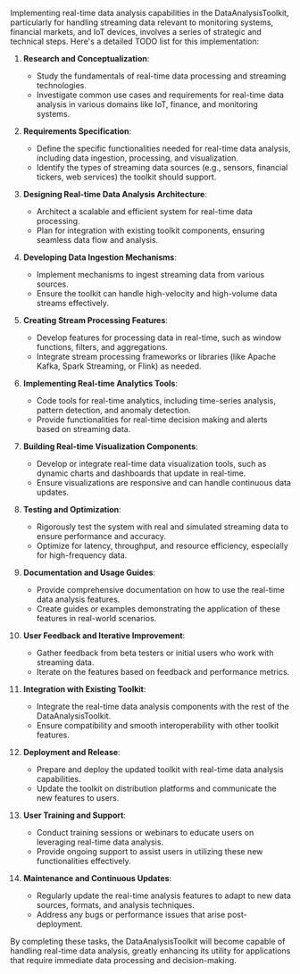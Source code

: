 Implementing real-time data analysis capabilities in the DataAnalysisToolkit, particularly for handling streaming data relevant to monitoring systems, financial markets, and IoT devices, involves a series of strategic and technical steps. Here's a detailed TODO list for this implementation:

1. **Research and Conceptualization**:
   - Study the fundamentals of real-time data processing and streaming technologies.
   - Investigate common use cases and requirements for real-time data analysis in various domains like IoT, finance, and monitoring systems.

2. **Requirements Specification**:
   - Define the specific functionalities needed for real-time data analysis, including data ingestion, processing, and visualization.
   - Identify the types of streaming data sources (e.g., sensors, financial tickers, web services) the toolkit should support.

3. **Designing Real-time Data Analysis Architecture**:
   - Architect a scalable and efficient system for real-time data processing.
   - Plan for integration with existing toolkit components, ensuring seamless data flow and analysis.

4. **Developing Data Ingestion Mechanisms**:
   - Implement mechanisms to ingest streaming data from various sources.
   - Ensure the toolkit can handle high-velocity and high-volume data streams effectively.

5. **Creating Stream Processing Features**:
   - Develop features for processing data in real-time, such as window functions, filters, and aggregations.
   - Integrate stream processing frameworks or libraries (like Apache Kafka, Spark Streaming, or Flink) as needed.

6. **Implementing Real-time Analytics Tools**:
   - Code tools for real-time analytics, including time-series analysis, pattern detection, and anomaly detection.
   - Provide functionalities for real-time decision making and alerts based on streaming data.

7. **Building Real-time Visualization Components**:
   - Develop or integrate real-time data visualization tools, such as dynamic charts and dashboards that update in real-time.
   - Ensure visualizations are responsive and can handle continuous data updates.

8. **Testing and Optimization**:
   - Rigorously test the system with real and simulated streaming data to ensure performance and accuracy.
   - Optimize for latency, throughput, and resource efficiency, especially for high-frequency data.

9. **Documentation and Usage Guides**:
    - Provide comprehensive documentation on how to use the real-time data analysis features.
    - Create guides or examples demonstrating the application of these features in real-world scenarios.

10. **User Feedback and Iterative Improvement**:
    - Gather feedback from beta testers or initial users who work with streaming data.
    - Iterate on the features based on feedback and performance metrics.

11. **Integration with Existing Toolkit**:
    - Integrate the real-time data analysis components with the rest of the DataAnalysisToolkit.
    - Ensure compatibility and smooth interoperability with other toolkit features.

12. **Deployment and Release**:
    - Prepare and deploy the updated toolkit with real-time data analysis capabilities.
    - Update the toolkit on distribution platforms and communicate the new features to users.

13. **User Training and Support**:
    - Conduct training sessions or webinars to educate users on leveraging real-time data analysis.
    - Provide ongoing support to assist users in utilizing these new functionalities effectively.

14. **Maintenance and Continuous Updates**:
    - Regularly update the real-time analysis features to adapt to new data sources, formats, and analysis techniques.
    - Address any bugs or performance issues that arise post-deployment.

By completing these tasks, the DataAnalysisToolkit will become capable of handling real-time data analysis, greatly enhancing its utility for applications that require immediate data processing and decision-making.
